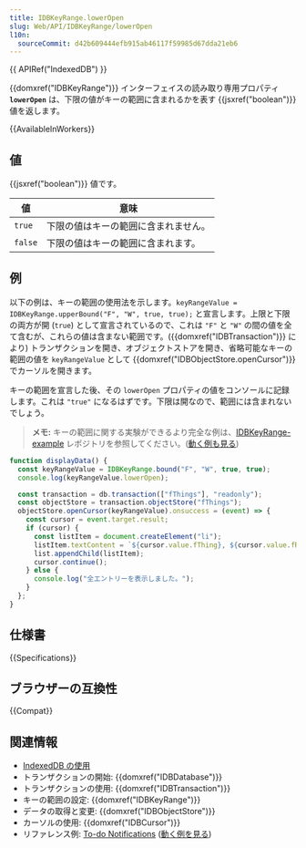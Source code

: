 ```yaml
---
title: IDBKeyRange.lowerOpen
slug: Web/API/IDBKeyRange/lowerOpen
l10n:
  sourceCommit: d42b609444efb915ab46117f59985d67dda21eb6
---
```


{{ APIRef("IndexedDB") }}

{{domxref("IDBKeyRange")}} インターフェイスの読み取り専用プロパティ **`lowerOpen`** は、下限の値がキーの範囲に含まれるかを表す {{jsxref("boolean")}} 値を返します。

{{AvailableInWorkers}}

## 値

{{jsxref("boolean")}} 値です。

| 値      | 意味                                 |
| ------- | ------------------------------------ |
| `true`  | 下限の値はキーの範囲に含まれません。 |
| `false` | 下限の値はキーの範囲に含まれます。   |

## 例

以下の例は、キーの範囲の使用法を示します。`keyRangeValue = IDBKeyRange.upperBound("F", "W", true, true);` と宣言します。上限と下限の両方が開 (`true`) として宣言されているので、これは `"F"` と `"W"` の間の値を全て含むが、これらの値は含まない範囲です。({{domxref("IDBTransaction")}} により) トランザクションを開き、オブジェクトストアを開き、省略可能なキーの範囲の値を `keyRangeValue` として {{domxref("IDBObjectStore.openCursor")}} でカーソルを開きます。

キーの範囲を宣言した後、その `lowerOpen` プロパティの値をコンソールに記録します。これは `"true"` になるはずです。下限は開なので、範囲には含まれないでしょう。

> **メモ:** キーの範囲に関する実験ができるより完全な例は、[IDBKeyRange-example](https://github.com/mdn/dom-examples/blob/main/indexeddb-examples/idbkeyrange) レポジトリを参照してください。([動く例も見る](https://mdn.github.io/dom-examples/indexeddb-examples/idbkeyrange/))

```js
function displayData() {
  const keyRangeValue = IDBKeyRange.bound("F", "W", true, true);
  console.log(keyRangeValue.lowerOpen);

  const transaction = db.transaction(["fThings"], "readonly");
  const objectStore = transaction.objectStore("fThings");
  objectStore.openCursor(keyRangeValue).onsuccess = (event) => {
    const cursor = event.target.result;
    if (cursor) {
      const listItem = document.createElement("li");
      listItem.textContent = `${cursor.value.fThing}, ${cursor.value.fRating}`;
      list.appendChild(listItem);
      cursor.continue();
    } else {
      console.log("全エントリーを表示しました。");
    }
  };
}
```

## 仕様書

{{Specifications}}

## ブラウザーの互換性

{{Compat}}

## 関連情報

- [IndexedDB の使用](/ja/docs/Web/API/IndexedDB_API/Using_IndexedDB)
- トランザクションの開始: {{domxref("IDBDatabase")}}
- トランザクションの使用: {{domxref("IDBTransaction")}}
- キーの範囲の設定: {{domxref("IDBKeyRange")}}
- データの取得と変更: {{domxref("IDBObjectStore")}}
- カーソルの使用: {{domxref("IDBCursor")}}
- リファレンス例: [To-do Notifications](https://github.com/mdn/dom-examples/tree/main/to-do-notifications) ([動く例を見る](https://mdn.github.io/dom-examples/to-do-notifications/))
